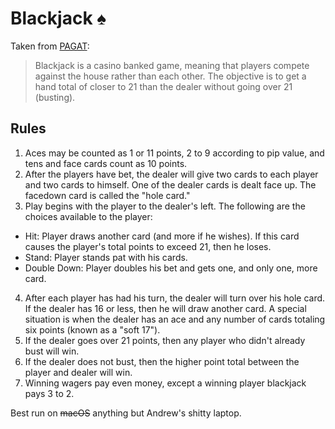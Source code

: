 # Blackjack :spades:

Taken from [PAGAT](https://www.pagat.com/banking/blackjack.html):
> Blackjack is a casino banked game, meaning that players compete against the house rather than each other. The objective is to get a hand total of closer to 21 than the dealer without going over 21 (busting).

## Rules
1. Aces may be counted as 1 or 11 points, 2 to 9 according to pip value, and tens and face cards count as 10 points.
2. After the players have bet, the dealer will give two cards to each player and two cards to himself. One of the dealer cards is dealt face up. The facedown card is called the "hole card."
3. Play begins with the player to the dealer's left. The following are the choices available to the player:
  * Hit: Player draws another card (and more if he wishes). If this card causes the player's total points to exceed 21, then he loses.
  * Stand: Player stands pat with his cards.
  * Double Down: Player doubles his bet and gets one, and only one, more card.
4. After each player has had his turn, the dealer will turn over his hole card. If the dealer has 16 or less, then he will draw another card. A special situation is when the dealer has an ace and any number of cards totaling six points (known as a "soft 17").
5. If the dealer goes over 21 points, then any player who didn't already bust will win.
6. If the dealer does not bust, then the higher point total between the player and dealer will win.
7. Winning wagers pay even money, except a winning player blackjack pays 3 to 2.

Best run on ~~macOS~~ anything but Andrew's shitty laptop.
